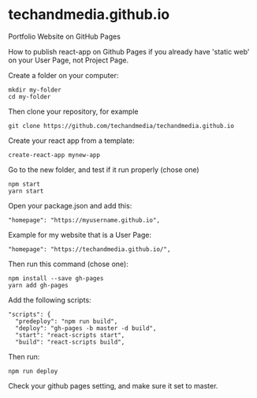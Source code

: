 # techandmedia.github.io
Portfolio Website on GitHub Pages

How to publish react-app on Github Pages if you already have 'static web' on your User Page, not Project Page.

Create a folder on your computer:
```
mkdir my-folder
cd my-folder
```

Then clone your repository, for example
```
git clone https://github.com/techandmedia/techandmedia.github.io
```

Create your react app from a template:
```
create-react-app mynew-app
```

Go to the new folder, and test if it run properly (chose one)
```
npm start
yarn start
```

Open your package.json and add this:
```
"homepage": "https://myusername.github.io",
```

Example for my website that is a User Page:
```
"homepage": "https://techandmedia.github.io/",
```

Then run this command (chose one):
```
npm install --save gh-pages
yarn add gh-pages
```

Add the following scripts:
```
"scripts": {
  "predeploy": "npm run build",
  "deploy": "gh-pages -b master -d build",
  "start": "react-scripts start",
  "build": "react-scripts build",
```

Then run:
```
npm run deploy
```

Check your github pages setting, and make sure it set to master.
